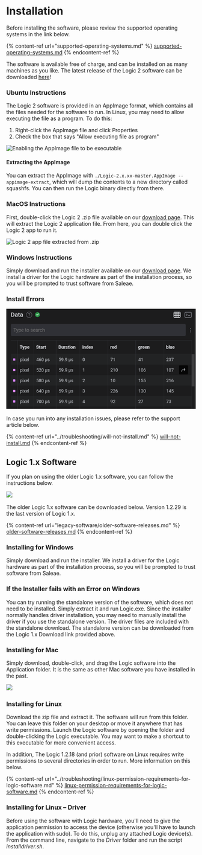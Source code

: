 # Installation

Before installing the software, please review the supported operating systems in the link below.

{% content-ref url="supported-operating-systems.md" %}
[supported-operating-systems.md](supported-operating-systems.md)
{% endcontent-ref %}

The software is available free of charge, and can be installed on as many machines as you like. The latest release of the Logic 2 software can be downloaded [here](https://www.saleae.com/downloads/)!

### **Ubuntu Instructions**

The Logic 2 software is provided in an AppImage format, which contains all the files needed for the software to run. In Linux, you may need to allow executing the file as a program. To do this:

1. Right-click the AppImage file and click Properties
2. Check the box that says "Allow executing file as program"

![Enabling the AppImage file to be executable](../.gitbook/assets/screen-shot-2021-01-25-at-9.12.32-pm.png)

#### Extracting the AppImage

You can extract the AppImage with `./Logic-2.x.xx-master.AppImage --appimage-extract`, which will dump the contents to a new directory called squashfs. You can then run the Logic binary directly from there.

### MacOS Instructions

First, double-click the Logic 2 .zip file available on our [download page](https://www.saleae.com/downloads/). This will extract the Logic 2 application file. From here, you can double click the Logic 2 app to run it.

![Logic 2 app file extracted from .zip](../.gitbook/assets/screen-shot-2021-08-06-at-6.22.46-pm.png)

### Windows Instructions

Simply download and run the installer available on our [download page](https://www.saleae.com/downloads/). We install a driver for the Logic hardware as part of the installation process, so you will be prompted to trust software from Saleae.

### Install Errors

![Logic 2 Installation Error](<../.gitbook/assets/image (11).png>)

In case you run into any installation issues, please refer to the support article below.

{% content-ref url="../troubleshooting/will-not-install.md" %}
[will-not-install.md](../troubleshooting/will-not-install.md)
{% endcontent-ref %}



## Logic 1.x Software

If you plan on using the older Logic 1.x software, you can follow the instructions below.

![](../.gitbook/assets/logic1.png)

The older Logic 1.x software can be downloaded below. Version 1.2.29 is the last version of Logic 1.x.

{% content-ref url="legacy-software/older-software-releases.md" %}
[older-software-releases.md](legacy-software/older-software-releases.md)
{% endcontent-ref %}

### **Installing for Windows**

Simply download and run the installer. We install a driver for the Logic hardware as part of the installation process, so you will be prompted to trust software from Saleae.

### **If the Installer fails with an Error on Windows**

You can try running the standalone version of the software, which does not need to be installed. Simply extract it and run Logic.exe. Since the installer normally handles driver installation, you may need to manually install the driver if you use the standalone version. The driver files are included with the standalone download. The standalone version can be downloaded from the Logic 1.x Download link provided above.

### **Installing for Mac**

Simply download, double-click, and drag the Logic software into the Application folder. It is the same as other Mac software you have installed in the past.

![](https://trello-attachments.s3.amazonaws.com/57215c9156830ea18c233b08/598x252/840af37d70fab6d86f4fff3db5136566/osx\_install.png)

### **Installing for Linux**

Download the zip file and extract it. The software will run from this folder. You can leave this folder on your desktop or move it anywhere that has write permissions. Launch the Logic software by opening the folder and double-clicking the Logic executable. You may want to make a shortcut to this executable for more convenient access.

In addition, The Logic 1.2.18 (and prior) software on Linux requires write permissions to several directories in order to run. More information on this below.

{% content-ref url="../troubleshooting/linux-permission-requirements-for-logic-software.md" %}
[linux-permission-requirements-for-logic-software.md](../troubleshooting/linux-permission-requirements-for-logic-software.md)
{% endcontent-ref %}

### **Installing for Linux – Driver**

Before using the software with Logic hardware, you'll need to give the application permission to access the device (otherwise you'll have to launch the application with sudo). To do this, unplug any attached Logic device(s). From the command line, navigate to the _Driver_ folder and run the script _installdriver.sh_.
